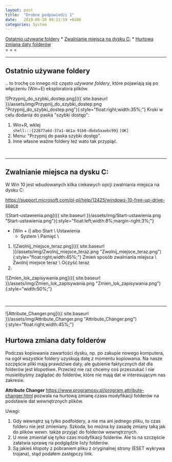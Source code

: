 ```yaml
---
layout: post
title:  "Drobne podpowiedzi 1"
date:   2019-09-20 09:21:59 +0100
categories: System
---
```


[Ostatnio używane foldery](#ostatnio-używane-foldery) * [Zwalnianie miejsca na dysku C:](#zwalnianie-miejsca-na-dysku-c) * [Hurtowa zmiana daty folderów](#hurtowa-zmiana-daty-folderów)  
 = = = 

----

## Ostatnio używane foldery 

.. to trochę co innego niż *często używane foldery*, które pojawiają się po włączeniu (Win+E) eksploratora plików.

![Przypnij_do_szybki_dostep.png]({{ site.baseurl }}/assets/img/Przypnij_do_szybki_dostep.png "Przypnij_do_szybki_dostep.png"){:style="float:right;width:35%;"}
Kroki w celu dodania do paska "szybki dostęp":

1. Win+R, wklej  
   `shell:::{22877a6d-37a1-461a-91b0-dbda5aaebc99}`   `[OK]`
2. Menu: "Przypnij do paska szybki dostęp".
3. Inne własne ważne foldery też wato tak przypiąć.

<br>

----
## Zwalnianie miejsca na dysku C:

W Win 10 jest wbudowanych kilka ciekawych opcji zwalniania miejsca na dysku C:

<https://support.microsoft.com/pl-pl/help/12425/windows-10-free-up-drive-space>

![Start-ustawienia.png]({{ site.baseurl }}/assets/img/Start-ustawienia.png "Start-ustawienia.png"){:style="float:left;width:8%;margin-right:3%;"}
* [Win + i]  albo Start \ Ustawienia
    * System \ Pamięć \

1. ![Zwolnij_miejsce_teraz.png]({{ site.baseurl }}/assets/img/Zwolnij_miejsce_teraz.png "Zwolnij_miejsce_teraz.png"){:style="float:right;width:45%;"} Zmień sposób zwalniania miejsca \ Zwolnij miejsce teraz \ Oczyść teraz
2. 

![Zmien_lok_zapisywania.png]({{ site.baseurl }}/assets/img/Zmien_lok_zapisywania.png "Zmien_lok_zapisywania.png"){:style="width:50%;"}

<br>

----
![Attribute_Changer.png]({{ site.baseurl }}/assets/img/Attribute_Changer.png "Attribute_Changer.png"){:style="float:right;width:45%;"}

## Hurtowa zmiana daty folderów

Podczas kopiowania zawartości dysku, np. po zakupie nowego komputera, na ogół wszystkie foldery uzyskują datę z momentu kopiowania. Na nasze szczęście pliki mają prawdziwe daty, ale gubienie faktycznych dat dla folderów jest kłopotliwe. Przecież nie raz chcemy coś przeszukać i nie musielibyśmy zaglądać do folderów, które nie mają dat w interesującym nas zakresie.

**Attribute Changer** <https://www.programosy.pl/program,attribute-changer.html> pozwala na hurtową zmianę czasu modyfikacji folderów na podstawie dat wewnętrznych plików. 

Uwagi:
1. Gdy wewnątrz są tylko podfoldery, a nie ma ani jednego pliku, to czas folderu nie jest zmieniany. Szkoda, bo można by zasadę zmiany taką jak do plików wewn. także przyjąć do folderów wewnętrznych.
2. U mnie zmieniał się tylko czas modyfikacji folderów. Ale to na szczęście załatwia sprawę na podglądzie listy folderów.
3. Są jakieś kłopoty z pobraniem pliku z oryginalnej strony (ESET wykrywa trojana), stąd podałem zastępczy link.
